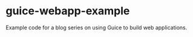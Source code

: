 guice-webapp-example
====================

Example code for a blog series on using Guice to build web applications.